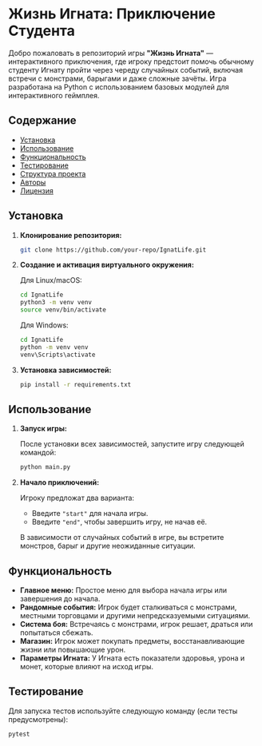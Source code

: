 # Жизнь Игната: Приключение Студента

Добро пожаловать в репозиторий игры **"Жизнь Игната"** — интерактивного приключения, где игроку предстоит помочь обычному студенту Игнату пройти через череду случайных событий, включая встречи с монстрами, барыгами и даже сложные зачёты. Игра разработана на Python с использованием базовых модулей для интерактивного геймплея.

## Содержание

- [Установка](#установка)
- [Использование](#использование)
- [Функциональность](#функциональность)
- [Тестирование](#тестирование)
- [Структура проекта](#структура-проекта)
- [Авторы](#авторы)
- [Лицензия](#лицензия)

## Установка

1. **Клонирование репозитория:**

    ```bash
    git clone https://github.com/your-repo/IgnatLife.git
    ```

2. **Создание и активация виртуального окружения:**

    Для Linux/macOS:
    ```bash
    cd IgnatLife
    python3 -m venv venv
    source venv/bin/activate
    ```

    Для Windows:
    ```bash
    cd IgnatLife
    python -m venv venv
    venv\Scripts\activate
    ```

3. **Установка зависимостей:**

    ```bash
    pip install -r requirements.txt
    ```

## Использование

1. **Запуск игры:**

    После установки всех зависимостей, запустите игру следующей командой:

    ```bash
    python main.py
    ```

2. **Начало приключений:**

    Игроку предложат два варианта:
    - Введите `"start"` для начала игры.
    - Введите `"end"`, чтобы завершить игру, не начав её.

    В зависимости от случайных событий в игре, вы встретите монстров, барыг и другие неожиданные ситуации.

## Функциональность

- **Главное меню:** Простое меню для выбора начала игры или завершения до начала.
- **Рандомные события:** Игрок будет сталкиваться с монстрами, местными торговцами и другими непредсказуемыми ситуациями.
- **Система боя:** Встречаясь с монстрами, игрок решает, драться или попытаться сбежать.
- **Магазин:** Игрок может покупать предметы, восстанавливающие жизни или повышающие урон.
- **Параметры Игната:** У Игната есть показатели здоровья, урона и монет, которые влияют на исход игры.

## Тестирование

Для запуска тестов используйте следующую команду (если тесты предусмотрены):

```bash
pytest
